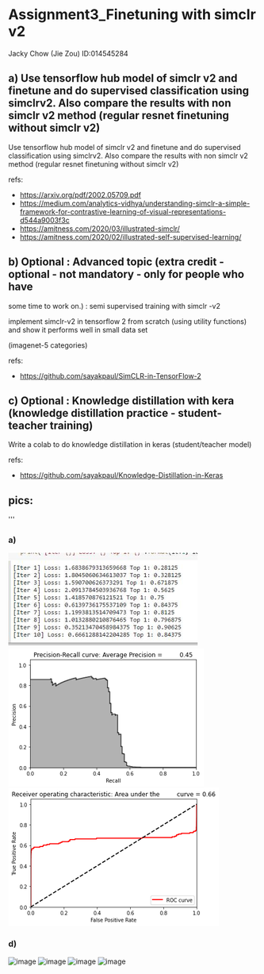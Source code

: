 # Assignment3_Finetuning with simclr v2

Jacky Chow (Jie Zou) ID:014545284

## a) Use tensorflow hub model of simclr v2 and finetune and do supervised classification using simclrv2. Also compare the results with non simclr v2 method (regular resnet finetuning without simclr v2) 

Use tensorflow hub model of simclr v2 and finetune and do supervised classification using simclrv2. Also compare the results with non simclr v2 method (regular resnet finetuning without simclr v2)

refs:

*  https://arxiv.org/pdf/2002.05709.pdf
*  https://medium.com/analytics-vidhya/understanding-simclr-a-simple-framework-for-contrastive-learning-of-visual-representations-d544a9003f3c
*  https://amitness.com/2020/03/illustrated-simclr/
*  https://amitness.com/2020/02/illustrated-self-supervised-learning/

## b) Optional : Advanced topic (extra credit - optional - not mandatory - only for people who have
some time to work on.) : semi supervised training with simclr -v2

implement simclr-v2 in tensorflow 2 from scratch (using utility functions) and show it performs well in small data set

(imagenet-5 categories)

refs:
*  https://github.com/sayakpaul/SimCLR-in-TensorFlow-2


## c) Optional : Knowledge distillation with kera (knowledge distillation practice - student-teacher training)

Write a colab to do knowledge distillation in keras (student/teacher model) 

refs:
*  https://github.com/sayakpaul/Knowledge-Distillation-in-Keras


## pics:
'''
### a) 
![image](https://github.com/zjzsu2000/CMPE297_Sec49AdvanceDL/blob/master/Assignment_3/iterations_10_sess.jpg)
![image](https://github.com/zjzsu2000/CMPE297_Sec49AdvanceDL/blob/master/Assignment_1/Assignment_1_%20Part_2/gbm1-1.png)
![image](https://github.com/zjzsu2000/CMPE297_Sec49AdvanceDL/blob/master/Assignment_1/Assignment_1_%20Part_2/gbm1-2.png)

### d)
![image](https://github.com/zjzsu2000/CMPE297_Sec49AdvanceDL/blob/master/Assignment_3/d\)_teacher_model_summary.png)
![image](https://github.com/zjzsu2000/CMPE297_Sec49AdvanceDL/blob/master/Assignment_3/d\)_teacher_model_train.png)
![image](https://github.com/zjzsu2000/CMPE297_Sec49AdvanceDL/blob/master/Assignment_3/d\)_teacher_model_evaluate.png)
![image](https://github.com/zjzsu2000/CMPE297_Sec49AdvanceDL/blob/master/Assignment_3/d\)_student_model_summary.png)



